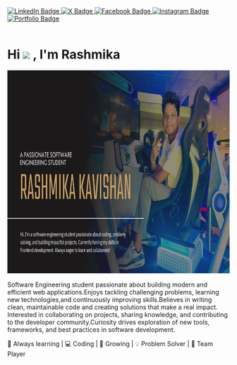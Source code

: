 <div id="badges">  
  <a href="https://www.linkedin.com/in/rashmika-hewawitharane-6b3157287/">
    <img src="https://img.shields.io/badge/LinkedIn-blue?style=for-the-badge&logo=linkedin&logoColor=white" alt="LinkedIn Badge"/>
  </a>
  <a href="https://x.com/hewawitharane">
    <img src="https://img.shields.io/badge/X-1DA1F2?style=for-the-badge&logo=x&logoColor=white" alt="X Badge"/>
  </a>
  <a href="https://web.facebook.com/rashmika.hewawitharana/">
    <img src="https://img.shields.io/badge/Facebook-1877F2?style=for-the-badge&logo=facebook&logoColor=white" alt="Facebook Badge"/>
  </a>
  <a href="https://www.instagram.com/_rashmikas/">
    <img src="https://img.shields.io/badge/Instagram-E4405F?style=for-the-badge&logo=instagram&logoColor=white" alt="Instagram Badge"/>
  </a>
  <a href="https://new-portfolio-pp6z.vercel.app/">
    <img src="https://img.shields.io/badge/Portfolio-FF5722?style=for-the-badge&logo=google-chrome&logoColor=white" alt="Portfolio Badge"/>
  </a>
</div>

<img src="https://komarev.com/ghpvc/?username=rashmikaz&style=flat-square&color=blue" alt=""/>

<h1>
  Hi 
  <img src="https://media.giphy.com/media/hvRJCLFzcasrR4ia7z/giphy.gif" width="30px"/>
  , I'm Rashmika
</h1>

<div align="center">
  <img src="https://github.com/rashmikaz/rashmikaz/blob/main/TV%20Series%20Bible%20Presentation%20in%20Dark%20Brown%20Light%20Brown%20White%20Personal%20%26%20Authentic%20Style.png" width="1000" height="460"/>
</div>

Software Engineering student passionate about building modern and efficient web applications.Enjoys tackling challenging problems, learning new technologies,and continuously improving skills.Believes in writing clean, maintainable code and creating solutions that make a real impact. Interested in collaborating on projects, sharing knowledge, and contributing to the developer community.Curiosity drives exploration of new tools, frameworks, and best practices in software development.  

🌱 Always learning | 💻 Coding | 🚀 Growing | 💡 Problem Solver | 🤝 Team Player





